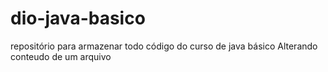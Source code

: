 # dio-java-basico
repositório para armazenar todo código do curso de java básico
Alterando conteudo de um arquivo